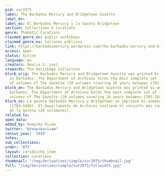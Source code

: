 ```yaml
---
pid: cur2075
label: The Barbados Mercury and Bridgetown Gazette
label_en:
label_es: El Barbados Mercury y la Gaceta Bridgetown
section: Collections & Curations
genre: Thematic Curations
claimed_genre_en: public workshops
claimed_genre_es: talleres públicos
link: https://barbadosmercury.wordpress.com/the-barbados-mercury-and-bridgetown-gazette/
access: open
status: Active
language: en
creators: Amalia S. Levi
stewards: The HeritEdge Collection
blurb_orig: The Barbados Mercury and Bridgetown Gazette ​was ​printed​ ​bi-weekly​
  ​in​ ​Barbados. The Department of​ ​Archives holds ​the​ ​most​ ​complete​ ​set​
  ​of​ ​volumes​ ​of​ ​​The Gazette (20 volumes covering 28 years between 1783-1848).
blurb_en: The Barbados Mercury and Bridgetown Gazette ​was ​printed​ ​bi-weekly​ ​in​
  ​Barbados. The Department of​ ​Archives holds ​the​ ​most​ ​complete​ ​set​ ​of​
  ​volumes​ ​of​ ​​The Gazette (20 volumes covering 28 years between 1783-1848).
blurb_es: La gaceta Barbados Mercury y Bridgetown se imprimió bi-semanalmente en Barbados
  (1783–1848). El Departamento de Archivos sostiene el conjunto más completo de volúmenes
  de la gaceta (20 volúmenes).
related_to:
open_data:
added_by: Roopika Risam
twitter: "@roopikarisam"
census_year: '2020'
notes:
sub_collections:
order: '075'
layout: caridischo_item
collection: curations
thumbnail: "/img/derivatives/simple/cur2075/thumbnail.jpg"
full: "/img/derivatives/simple/cur2075/fullwidth.jpg"
---
```

